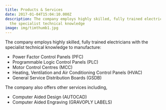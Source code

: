 ```yaml
---
title: Products & Services
date: 2017-01-04T15:04:10.000Z
description: The company employs highly skilled, fully trained electricians with
  the specialist technical knowledge
image: img/timthumb1.jpg
---
```

The company employs highly skilled, fully trained electricians with the specialist technical knowledge to manufacture:

* Power Factor Control Panels (PFC)
* Programmable Logic Control Panels (PLC)
* Motor Control Centres (MCC)
* Heating, Ventilation and Air Conditioning Control Panels (HVAC)
* General Service Distribution Boards (GSDB)

The company also offers other services including,

* Computer Aided Design (AUTOCAD)
* Computer Aided Engraving (GRAVOPLY LABELS)
